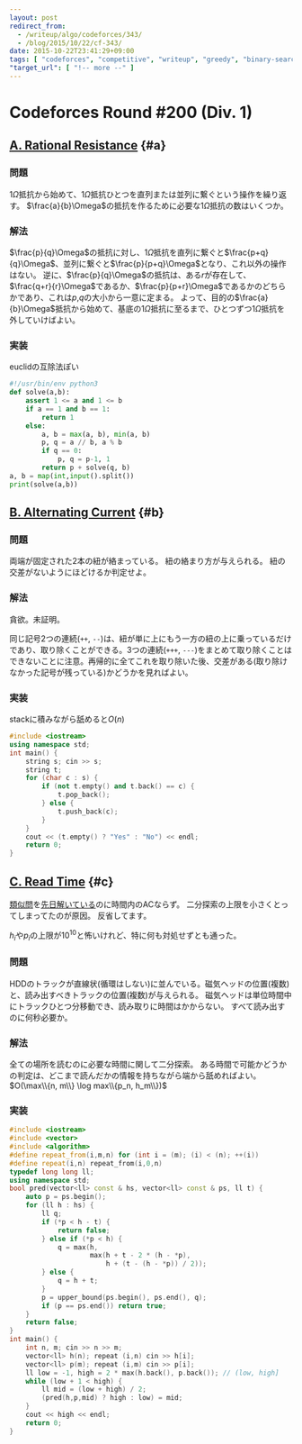 ```yaml
---
layout: post
redirect_from:
  - /writeup/algo/codeforces/343/
  - /blog/2015/10/22/cf-343/
date: 2015-10-22T23:41:29+09:00
tags: [ "codeforces", "competitive", "writeup", "greedy", "binary-search" ]
"target_url": [ "!-- more --" ]
---
```


# Codeforces Round #200 (Div. 1)

## [A. Rational Resistance](http://codeforces.com/contest/343/problem/A) {#a}

### 問題

$1\Omega$抵抗から始めて、$1\Omega$抵抗ひとつを直列または並列に繋ぐという操作を繰り返す。
$\frac{a}{b}\Omega$の抵抗を作るために必要な$1\Omega$抵抗の数はいくつか。

### 解法

$\frac{p}{q}\Omega$の抵抗に対し、$1\Omega$抵抗を直列に繋ぐと$\frac{p+q}{q}\Omega$、並列に繋ぐと$\frac{p}{p+q}\Omega$となり、これ以外の操作はない。
逆に、$\frac{p}{q}\Omega$の抵抗は、ある$r$が存在して、$\frac{q+r}{r}\Omega$であるか、$\frac{p}{p+r}\Omega$であるかのどちらかであり、これは$p$,$q$の大小から一意に定まる。
よって、目的の$\frac{a}{b}\Omega$抵抗から始めて、基底の$1\Omega$抵抗に至るまで、ひとつずつ$1\Omega$抵抗を外していけばよい。

### 実装

euclidの互除法ぽい

``` python
#!/usr/bin/env python3
def solve(a,b):
    assert 1 <= a and 1 <= b
    if a == 1 and b == 1:
        return 1
    else:
        a, b = max(a, b), min(a, b)
        p, q = a // b, a % b
        if q == 0:
            p, q = p-1, 1
        return p + solve(q, b)
a, b = map(int,input().split())
print(solve(a,b))
```

## [B. Alternating Current](http://codeforces.com/contest/343/problem/B) {#b}

### 問題

両端が固定された2本の紐が絡まっている。
紐の絡まり方が与えられる。
紐の交差がないようにほどけるか判定せよ。

### 解法

貪欲。未証明。

同じ記号2つの連続(`++`, `--`)は、紐が単に上にもう一方の紐の上に乗っているだけであり、取り除くことができる。3つの連続(`+++`, `---`)をまとめて取り除くことはできないことに注意。再帰的に全てこれを取り除いた後、交差がある(取り除けなかった記号が残っている)かどうかを見ればよい。

### 実装

stackに積みながら舐めると$O(n)$

``` c++
#include <iostream>
using namespace std;
int main() {
    string s; cin >> s;
    string t;
    for (char c : s) {
        if (not t.empty() and t.back() == c) {
            t.pop_back();
        } else {
            t.push_back(c);
        }
    }
    cout << (t.empty() ? "Yes" : "No") << endl;
    return 0;
}
```

## [C. Read Time](http://codeforces.com/contest/343/problem/C) {#c}

[類似問](https://beta.atcoder.jp/contests/code-festival-2015-quala/tasks/codefestival_2015_qualA_d)を[先日解いている](http://kimiyuki.net/blog/2015/09/26/codefestival-quala/#d)のに時間内のACならず。
二分探索の上限を小さくとってしまってたのが原因。
反省してます。

$h_i$や$p_i$の上限が$10^{10}$と怖いけれど、特に何も対処せずとも通った。

### 問題

HDDのトラックが直線状(循環はしない)に並んでいる。磁気ヘッドの位置(複数)と、読み出すべきトラックの位置(複数)が与えられる。
磁気ヘッドは単位時間中にトラックひとつ分移動でき、読み取りに時間はかからない。
すべて読み出すのに何秒必要か。

### 解法

全ての場所を読むのに必要な時間に関して二分探索。
ある時間で可能かどうかの判定は、どこまで読んだかの情報を持ちながら端から舐めればよい。
$O(\max\\{n, m\\} \log max\\{p_n, h_m\\})$

### 実装

``` c++
#include <iostream>
#include <vector>
#include <algorithm>
#define repeat_from(i,m,n) for (int i = (m); (i) < (n); ++(i))
#define repeat(i,n) repeat_from(i,0,n)
typedef long long ll;
using namespace std;
bool pred(vector<ll> const & hs, vector<ll> const & ps, ll t) {
    auto p = ps.begin();
    for (ll h : hs) {
        ll q;
        if (*p < h - t) {
            return false;
        } else if (*p < h) {
            q = max(h,
                    max(h + t - 2 * (h - *p),
                        h + (t - (h - *p)) / 2));
        } else {
            q = h + t;
        }
        p = upper_bound(ps.begin(), ps.end(), q);
        if (p == ps.end()) return true;
    }
    return false;
}
int main() {
    int n, m; cin >> n >> m;
    vector<ll> h(n); repeat (i,n) cin >> h[i];
    vector<ll> p(m); repeat (i,m) cin >> p[i];
    ll low = -1, high = 2 * max(h.back(), p.back()); // (low, high]
    while (low + 1 < high) {
        ll mid = (low + high) / 2;
        (pred(h,p,mid) ? high : low) = mid;
    }
    cout << high << endl;
    return 0;
}
```

